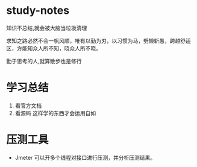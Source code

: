 # study-notes
 知识不总结,就会被大脑当垃圾清理

求知之路必然不会一帆风顺，唯有以勤为刃，以习惯为马，劈懒斩愚，跨越舒适区，方能知众人所不知，晓众人所不晓。

勤于思考的人,就算散步也是修行

# 学习总结
1. 看官方文档
2. 看源码
这样学的东西才会运用自如





# 压测工具
* Jmeter 可以开多个线程对接口进行压测，并分析压测结果。